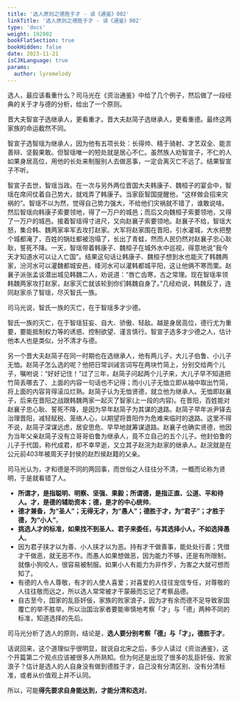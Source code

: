 ```yaml
---
title: '选人原则之德胜于才 - 读《通鉴》002'
linkTitle: '选人原则之德胜于才 - 读《通鉴》002'
type: 'docs'
weight: 192002
bookFlatSection: true
bookHidden: false
date: 2023-11-21
isCJKLanguage: true
params:
  author: lyremelody
---
```


选人，最应该看重什么？司马光在《资治通鉴》中给了几个例子，然后做了一段经典的关于才与德的分析，给出了一个原则。

晋大夫智宣子选继承人，更看重才。晋大夫赵简子选继承人，更看重德。最终这两家族的命运截然不同。

智宣子选智瑶为继承人，因为他有五项长处：长得帅、精于骑射、才艺双全、能言善辩、坚毅果敢。但智瑶唯一的短处就是居心不仁。虽然族人劝智宣子，不仁的人如果身居高位，用他的长处来制服别人去做恶事，一定会离灭亡不远了。结果智宣子不听。

智宣子去世，智瑶当政。在一次与另外两位晋国大夫韩康子、魏桓子的宴会中，智瑶在席间仗着自己势大，就戏弄了韩康子。当家臣智国提醒他，“这样做会招来灾祸的”。智瑶不以为然，觉得自己势力强大，不给他们灾祸就不错了，谁敢说啥。然后智瑶向韩康子索要领地，得了一万户的城邑；而后又向魏桓子索要领地，又得了一万户的城邑。接着智瑶得寸进尺，又向赵襄子索要领地。赵襄子不给，智瑶大怒，集合韩、魏两家率军去攻打赵家。大军将赵家围在晋阳，引水灌城，大水把整个城都淹了，百姓的锅灶都被泡塌了，长出了青蛙，然而人民仍然对赵襄子忠心耿耿，誓死不降。一天，智瑶带着韩康子、魏桓子在城外水中巡视，得意地说“我今天才知道水可以让人亡国”。结果这句话让韩康子、魏桓子想到水也能灭了韩魏两家，汾河水可以灌魏都城安邑，绛河水可以灌韩都城平阳，这让他俩不寒而栗。赵襄子派张孟谈潜出城见韩魏二人，劝说道：“唇亡齿寒，古之常理。现在智瑶率领韩魏两家攻打赵家，赵家灭亡就该轮到你们韩魏自身了。”几经劝说，韩魏反了，连同赵家杀了智瑶，尽灭智氏一族。

司马光说，智氏一族的灭亡，在于智瑶多才少德。

智氏一族的灭亡，在于智瑶狂妄、自大、骄傲、轻敌。越是身居高位，德行尤为重要，要能抵制权力等的诱惑、控制欲望、谨言慎行。智宣子选多才少德之人，估计他本人也是类似，分不清才与德。

另一个晋大夫赵简子在同一时期也在选继承人，他有两儿子，大儿子伯鲁、小儿子无恤。赵简子怎么选的呢？他把日常训诫言词写在两块竹简上，分别交给两个儿子，嘱咐说：“好好记住！”过了三年，赵简子问起两个儿子来，大儿子早不知道把竹简丢哪去了、上面的内容一句话也不记得；而小儿子无恤立即从袖中取出竹简，将上面的内容背得滚瓜烂熟。赵简子认为无恤贤德，就立他为继承人。无恤即赵襄子，后来在晋阳之战跟韩魏两家一起灭了智家(上一段的内容)。在晋阳，百姓能对赵襄子忠心耿、誓死不降，是因为早年赵简子为其谋的退路。赵简子早年派尹铎去治理晋阳，减轻赋税、笼络人心，以期望将晋阳作为危难来临时的退路。这里不得不说，赵简子深谋远虑，居安思危、早早地就筹谋退路。赵襄子也确实贤德，他因为当年父亲赵简子没有立哥哥伯鲁为继承人，竟不立自己的五个儿子。他封伯鲁的儿子于代国，称代成君，却不幸早逝，又立其子赵浣为赵家的继承人。赵浣就是在公元前403年被周天子封侯的赵烈侯赵籍的父亲。

司马光认为，才和德是不同的两回事，而世俗之人往往分不清，一概而论称为贤明，于是就看错了人。
* **所谓才，是指聪明、明察、坚强、果毅；所谓德，是指正直、公道、平和待人。才，是德的辅助资本；德，是才的中心统帅**。
* **德才兼备，为“圣人”；无得无才，为“愚人”；德胜于才，为“君子”；才胜于德，为“小人”**。
* **挑选人才的标准，如果找不到圣人、君子来委任，与其选择小人，不如选择愚人**。
* 因为君子挟才以为善、小人挟才以为恶。持有才干做善事，能处处行善；凭借才干做恶，就无恶不作。而愚人如果想做恶，因为能力不够，还是有所限制，就像小狗咬人，很容易被制服。如果小人有能力为非作歹，为害之大就可想而知了。
* 有德的人令人尊敬，有才的人使人喜爱；对喜爱的人往往宠信专任，对尊敬的人往往敬而远之，所以选人常常被才干蒙蔽而忘记了考察品德。
* 自古至今，国家的乱臣奸佞，家族的败家浪子，因为才有余而德不足导致家国覆亡的举不胜举。所以治国治家者要能审慎地考察「才」与「德」两种不同的标准，知道选择的先后。

司马光分析了选人的原则，结论是，**选人要分别考察「德」与「才」，德胜于才**。

话说回来，这个道理似乎很明显，就说自北宋之后，多少人读过《资治通鉴》，这个开篇第二个观点应该被很多人所熟知。但为何还是出现了很多的乱臣奸佞、败家浪子？估计是选人的人自身没有做到德胜于才，自己没有分清区别、没有分清标准，或者从价值观上并不认同。

所以，可能**得先要求自身能达到，才能分清和选对**。